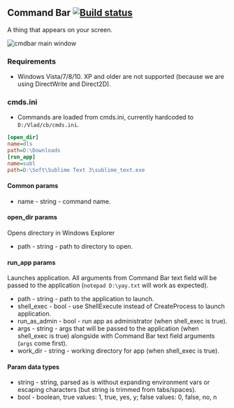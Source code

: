 ## Command Bar [![Build status](https://ci.appveyor.com/api/projects/status/2nn34vl0pfln3g6g?svg=true)](https://ci.appveyor.com/project/miere43/cmdbar)

A thing that appears on your screen.

![cmdbar main window](https://i.imgur.com/mJOI1Wx.jpg)

### Requirements
* Windows Vista/7/8/10. XP and older are not supported (because we are using DirectWrite and Direct2D).

### cmds.ini
* Commands are loaded from cmds.ini, currently hardcoded to `D:/Vlad/cb/cmds.ini`.
```ini
[open_dir]
name=dls
path=D:\Downloads
[run_app]
name=subl
path=D:\Soft\Sublime Text 3\sublime_text.exe
```
#### Common params
* name - string - command name.
#### open_dir params
Opens directory in Windows Explorer
* path - string - path to directory to open.
#### run_app params
Launches application. All arguments from Command Bar text field will be passed to the application (`notepad D:\yay.txt` will work as expected).
* path - string - path to the application to launch.
* shell_exec - bool - use ShellExecute instead of CreateProcess to launch application.
* run_as_admin - bool - run app as administrator (when shell_exec is true).
* args - string - args that will be passed to the application (when shell_exec is true) alongside with Command Bar text field arguments (`args` come first).
* work_dir - string - working directory for app (when shell_exec is true).
#### Param data types
* string - string, parsed as is without expanding environment vars or escaping characters (but string is trimmed from tabs/spaces).
* bool - boolean, true values: 1, true, yes, y; false values: 0, false, no, n
